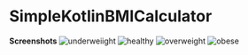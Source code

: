 # SimpleKotlinBMICalculator

**Screenshots**
![underweiight](https://user-images.githubusercontent.com/29502126/54189446-0ce67800-446f-11e9-816c-eda8d52684ae.png)
![healthy](https://user-images.githubusercontent.com/29502126/54189447-0ce67800-446f-11e9-9fc2-b4fa4483e38d.png)
![overweight](https://user-images.githubusercontent.com/29502126/54189448-0d7f0e80-446f-11e9-9b8a-8804e4a02425.png)
![obese](https://user-images.githubusercontent.com/29502126/54189449-0d7f0e80-446f-11e9-857b-f3b535eea599.png)
